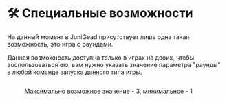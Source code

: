# 🛠 Специальные возможности

На данный момент в JuniGead присутствует лишь одна такая возможность, это игра с раундами.

Данная возможность доступна только в играх на двоих, чтобы воспользоваться ею, вам нужно указать значение параметра "раунды" в любой команде запуска данного типа игры.

<figure><img src="https://cdn.discordapp.com/attachments/1012381471232757831/1061660032984420483/image.png" alt=""><figcaption><p>Максимально возможное значение - 3, минимальное - 1</p></figcaption></figure>
